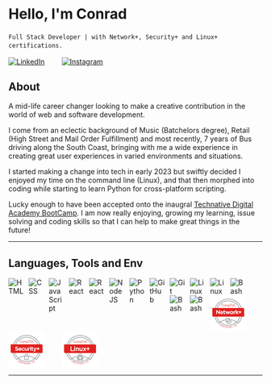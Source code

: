 # Hello, I'm Conrad

`Full Stack Developer | with Network+, Security+ and Linux+ certifications.`    

<a href="https://www.linkedin.com/in/cnrdgrgry/"><img align="center" alt="LinkedIn" width="30px" style="padding-right:30px;" src="https://cdn.jsdelivr.net/gh/devicons/devicon/icons/linkedin/linkedin-original.svg" /></a>   <a href="https://www.instagram.com/cnrdgrgry/"><img align="center" alt="Instagram" width="30px" style="padding-right:30px;" src="https://github.com/dheereshagrwal/colored-icons/blob/master/public/icons/instagram/instagram.svg" /></a>  

## About
A mid-life career changer looking to make a creative contribution in the world of web and software development. 

I come from an eclectic background of Music (Batchelors degree), Retail (High Street and Mail Order Fulfillment) and most recently, 7 years of Bus driving along the South Coast, bringing with me a wide experience in creating great user experiences in varied environments and situations.

I started making a change into tech in early 2023 but swiftly decided I enjoyed my time on the command line (Linux), and that then morphed into coding while starting to learn Python for cross-platform scripting.

Lucky enough to have been accepted onto the inaugral [Technative Digital Academy BootCamp](https://www.technativedigital.com). I am now really enjoying, growing my learning, issue solving and coding skills so that I can help to make great things in the future!

***
## Languages, Tools and Env

<img align="left" alt="HTML" width="30px" style="padding-right:10px;" src="https://cdn.jsdelivr.net/gh/devicons/devicon/icons/html5/html5-plain.svg" />
<img align="left" alt="CSS" width="30px" style="padding-right:10px;" src="https://cdn.jsdelivr.net/gh/devicons/devicon/icons/css3/css3-plain.svg" />
<img align="left" alt="JavaScript" width="30px" style="padding-right:10px;" src="https://cdn.jsdelivr.net/gh/devicons/devicon/icons/javascript/javascript-plain.svg" />
<img align="left" alt="React" width="30px" style="padding-right:10px;" src="https://cdn.jsdelivr.net/gh/devicons/devicon/icons/react/react-original.svg" />
<img align="left" alt="React" width="30px" style="padding-right:10px;" src="https://cdn.jsdelivr.net/gh/devicons/devicon/icons/redux/redux-original.svg" />
<img align="left" alt="NodeJS" width="30px" style="padding-right:10px;" src="https://cdn.jsdelivr.net/gh/devicons/devicon/icons/nodejs/nodejs-original.svg" />
<img align="left" alt="Python" width="30px" style="padding-right:10px;" src="https://cdn.jsdelivr.net/gh/devicons/devicon/icons/python/python-plain.svg" />
<img align="left" alt="GitHub" width="30px" style="padding-right:10px;" src="https://cdn.jsdelivr.net/gh/devicons/devicon/icons/github/github-original.svg" />
<img align="left" alt="Git" width="30px" style="padding-right:10px;" src="https://cdn.jsdelivr.net/gh/devicons/devicon/icons/git/git-original.svg" />
<img align="left" alt="Linux" width="30px" style="padding-right:10px;" src="https://cdn.jsdelivr.net/gh/devicons/devicon/icons/linux/linux-original.svg" />
<img align="left" alt="Linux" width="30px" style="padding-right:10px;" src="https://cdn.jsdelivr.net/gh/devicons/devicon/icons/fedora/fedora-original.svg" />
<img align="left" alt="Bash" width="30px" style="padding-right:10px;" src="https://cdn.jsdelivr.net/gh/devicons/devicon/icons/bash/bash-original.svg" />
<img align="left" alt="Bash" width="30px" style="padding-right:10px;" src="https://cdn.jsdelivr.net/gh/devicons/devicon/icons/neovim/neovim-original.svg" />
<img align="left" alt="Bash" width="30px" style="padding-right:10px;" src="https://cdn.jsdelivr.net/gh/devicons/devicon/icons/vscode/vscode-original.svg" />
<br />
<a href="https://www.credly.com/badges/bcb1e14c-5682-429e-9c68-0f903b63d37a/public_url"><img align="center" alt="Network+ Certification" width="72px" style="padding-right:30px;" src="comptia-network-ce-certification.1.png" /></a>
<a href="https://www.credly.com/badges/23ba277c-4f2c-405e-9608-f32fb4d8e401/public_url"><img align="center" alt="Security+ Certification" width="72px" style="padding-right:30px;" src="comptia-security-ce-certification.png" /></a>
<a href="https://www.credly.com/badges/e59acaa5-a318-40ee-ba02-b57ce3a53fb9/public_url"><img align="center" alt="LinkedIn" width="72px" style="padding-right:30px;" src="comptia-linux-ce-certification.png" /></a>

***


